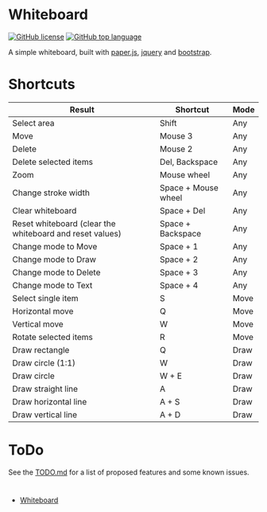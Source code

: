 # Whiteboard
[![GitHub license](https://img.shields.io/github/license/WhiteGooseGoesBlack/Whiteboard?color=%23F7E018&style=flat-square)](https://github.com/WhiteGooseGoesBlack/Whiteboard/blob/main/LICENSE) [![GitHub top language](https://img.shields.io/github/languages/top/WhiteGooseGoesBlack/Whiteboard?color=%23F7E018&style=flat-square)](https://github.com/WhiteGooseGoesBlack/Whiteboard)

A simple whiteboard, built with [paper.js](https://github.com/paperjs/paper.js), [jquery](https://github.com/jquery/jquery) and [bootstrap](https://github.com/twbs/bootstrap).

# Shortcuts
| Result                                                   | Shortcut             | Mode    |
| -------------------------------------------------------- | -------------------- | ------- |
| Select area                                              | Shift                | Any     |
| Move                                                     | Mouse 3              | Any     |
| Delete                                                   | Mouse 2              | Any     |
| Delete selected items                                    | Del, Backspace       | Any     |
| Zoom                                                     | Mouse wheel          | Any     |
| Change stroke width                                      | Space + Mouse wheel  | Any     |
| Clear whiteboard                                         | Space + Del          | Any     |
| Reset whiteboard (clear the whiteboard and reset values) | Space + Backspace    | Any     |
| Change mode to Move                                      | Space + 1            | Any     |
| Change mode to Draw                                      | Space + 2            | Any     |
| Change mode to Delete                                    | Space + 3            | Any     |
| Change mode to Text                                      | Space + 4            | Any     |
| Select single item                                       | S                    | Move    |
| Horizontal move                                          | Q                    | Move    |
| Vertical move                                            | W                    | Move    |
| Rotate selected items                                    | R                    | Move    |
| Draw rectangle                                           | Q                    | Draw    |
| Draw circle (1:1)                                        | W                    | Draw    |
| Draw circle                                              | W + E                | Draw    |
| Draw straight line                                       | A                    | Draw    |
| Draw horizontal line                                     | A + S                | Draw    |
| Draw vertical line                                       | A + D                | Draw    |

# ToDo
See the [TODO.md](TODO.md) for a list of proposed features and some known issues.

# 
- [Whiteboard](https://whitegoosegoesblack.github.io/Whiteboard/)
